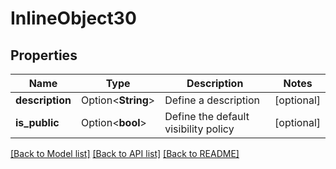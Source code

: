 # InlineObject30

## Properties

Name | Type | Description | Notes
------------ | ------------- | ------------- | -------------
**description** | Option<**String**> | Define a description | [optional]
**is_public** | Option<**bool**> | Define the default visibility policy | [optional]

[[Back to Model list]](../README.md#documentation-for-models) [[Back to API list]](../README.md#documentation-for-api-endpoints) [[Back to README]](../README.md)


